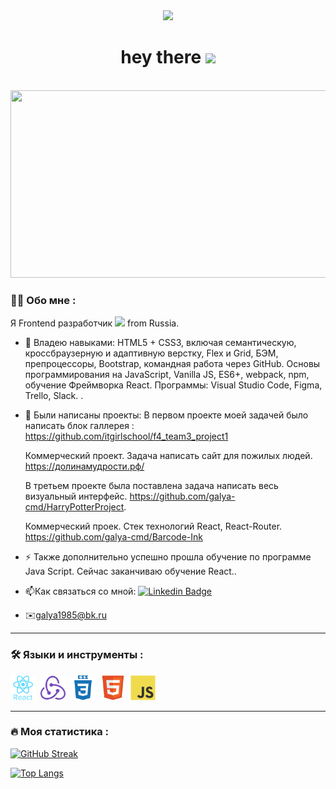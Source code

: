 
<div id="header" align="center">
  <img src="https://media.giphy.com/media/M9gbBd9nbDrOTu1Mqx/giphy.gif" width="100"/>
</div>


 <h1 align="center">
  hey there
  <img src="https://media.giphy.com/media/hvRJCLFzcasrR4ia7z/giphy.gif" width="30px"/>
</h1>

<div align="center">
<img src="https://komarev.com/ghpvc/?username=galya-cmd&style=flat-square&color=blue" alt=""/>
</div>
<div align="center">
  <img src="https://media.giphy.com/media/2ikwIgNrmPZICNmRyX/giphy.gif" width="600" height="300"/>
</div>

### :woman_technologist: Обо мне :

Я Frontend разработчик <img src="https://media.giphy.com/media/WUlplcMpOCEmTGBtBW/giphy.gif" width="30"> from Russia.
- :telescope: Владею навыками: HTML5 + CSS3, включая семантическую, кроссбраузерную и адаптивную верстку, Flex и Grid, БЭМ, препроцессоры, Bootstrap, командная работа через GitHub.
Основы программирования на JavaScript, Vanilla JS, ES6+, webpack, npm, обучение Фреймворка React.
Программы: Visual Studio Code, Figma, Trello, Slack.
.

- :seedling:  Были написаны проекты:
В первом проекте моей задачей было написать блок галлерея :
https://github.com/itgirlschool/f4_team3_project1

  Коммерческий проект. Задача написать сайт для пожилых людей.  
  https://долинамудрости.рф/

  В третьем проекте была поставлена задача написать весь визуальный интерфейс. 
  https://github.com/galya-cmd/HarryPotterProject.
  
  Коммерческий проек. Стек технологий React, React-Router.
  https://github.com/galya-cmd/Barcode-Ink
  
- :zap: Также дополнительно успешно прошла обучение по программе Java Script. 
        Сейчас заканчиваю обучение React..

- :mailbox:Как связаться со мной: [![Linkedin Badge](https://img.shields.io/badge/-LinkedIn-blue?style=flat&logo=Linkedin&logoColor=white)](https://www.linkedin.com/in/galya-salykina-a2a96b232)
- :envelope:galya1985@bk.ru
---

### :hammer_and_wrench: Языки и инструменты :
<div>

  <img src="https://github.com/devicons/devicon/blob/master/icons/react/react-original-wordmark.svg" title="React" alt="React" width="40" height="40"/>&nbsp;
  <img src="https://github.com/devicons/devicon/blob/master/icons/redux/redux-original.svg" title="Redux" alt="Redux " width="40" height="40"/>&nbsp;
  <img src="https://github.com/devicons/devicon/blob/master/icons/css3/css3-plain-wordmark.svg"  title="CSS3" alt="CSS" width="40" height="40"/>&nbsp;
  <img src="https://github.com/devicons/devicon/blob/master/icons/html5/html5-original.svg" title="HTML5" alt="HTML" width="40" height="40"/>&nbsp;
  <img src="https://github.com/devicons/devicon/blob/master/icons/javascript/javascript-original.svg" title="JavaScript" alt="JavaScript" width="40" height="40"/>&nbsp;
 </div>
 
---

### :fire: Моя статистика :
[![GitHub Streak](http://github-readme-streak-stats.herokuapp.com?user=galya-cmd&theme=dark&background=000000)](https://git.io/streak-stats)

[![Top Langs](https://github-readme-stats.vercel.app/api/top-langs/?username=galya-cmd&layout=compact&theme=vision-friendly-dark)](https://github.com/anuraghazra/github-readme-stats)






